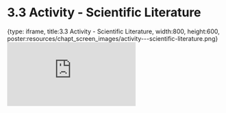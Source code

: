 # 3.3 Activity - Scientific Literature
 
{type: iframe, title:3.3 Activity - Scientific Literature, width:800, height:600, poster:resources/chapt_screen_images/activity---scientific-literature.png}
![](https://sayumiyork.github.io/miniCURE-16S_Test/activity---scientific-literature.html)
 

 
